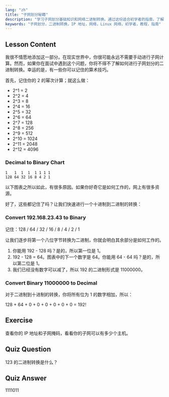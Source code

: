 ```yaml
---
lang: "zh"
title: "子网划分秘籍"
description: "学习子网划分基础知识和网络二进制转换。通过这份适合初学者的指南，了解 IP 地址和子网掩码。立即开始学习！"
keywords: "子网划分，二进制转换，IP 地址，网络，Linux 网络，初学者，教程，指南"
---
```


## Lesson Content

我很不情愿地添加这一部分。在现实世界中，你很可能永远不需要手动进行子网计算。然而，如果你在面试中遇到这个问题，你将不得不了解如何进行子网划分的二进制转换。幸运的是，有一些你可以记住的算术技巧。

首先，记住你的 2 的幂次计算；就这么做：

- 2^1 = 2
- 2^2 = 4
- 2^3 = 8
- 2^4 = 16
- 2^5 = 32
- 2^6 = 64
- 2^7 = 128
- 2^8 = 256
- 2^9 = 512
- 2^10 = 1024
- 2^11 = 2048
- 2^12 = 4096

### Decimal to Binary Chart

```plaintext
1   1  1  1  1 1 1 1
128 64 32 16 8 4 2 1
```

以下图表之所以如此，有很多原因。如果你好奇它是如何工作的，网上有很多资源。

好了，这些都记住了吗？让我们快速进行一个十进制到二进制的转换：

### Convert 192.168.23.43 to Binary

记住：128 / 64 / 32 / 16 / 8 / 4 / 2 / 1

让我们逐步将第一个八位字节转换为二进制，你就会明白其余部分是如何工作的。

1. 你能用 192 - 128 吗？是的，所以第一位是 1。
2. 192 - 128 = 64。图表中的下一个数字是 64。你能用 64 - 64 吗？是的，所以第二位是 1。
3. 我们已经没有数字可以减了，所以 192 的二进制形式是 11000000。

### Convert Binary 11000000 to Decimal

对于二进制到十进制的转换，你将所有位为 1 的数字相加，所以：

128 + 64 + 0 + 0 + 0 + 0 + 0 + 0 = 192!

## Exercise

查看你的 IP 地址和子网掩码，看看你的子网可以有多少个主机。

## Quiz Question

123 的二进制转换是什么？

## Quiz Answer

1111011
